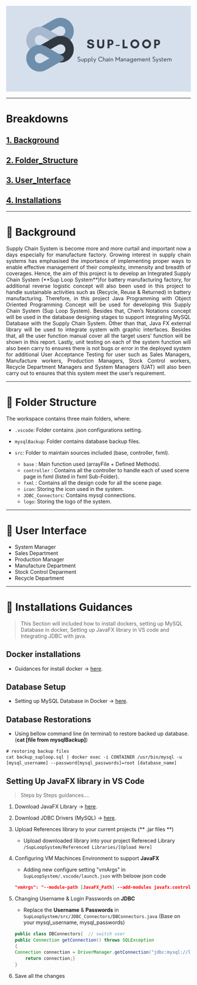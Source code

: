 <p align="center" width="100%">
    <img src="/src/logo/logoM.PNG" width="700">
</p>


------------------------------------------
# Breakdowns
## [1. Background](#rocket-background)
## [2. Folder_Structure](#open_file_folder-folder-structure)
## [3. User_Interface](#busts_in_silhouette-user-interface)
## [4. Installations](#wrench-installations-guidances)


------------------------------------------
# :rocket: Background
<p align="justify"> 
    Supply Chain System is become more and more curtail and important now a days especially for manufacture factory. Growing interest in supply chain systems has emphasised the importance of implementing proper ways to enable effective management of their complexity, immensity and breadth of coverages. Hence, the aim of this project is to develop an Integrated Supply Chain System (**Sup Loop System**)for battery manufacturing factory, for additional reverse logistic concept will also been used in this project to handle sustainable activities such as (Recycle, Reuse & Returned) in battery manufacturing. Therefore, in this project Java Programming with Object Oriented Programming Concept will be used for developing this Supply Chain System (Sup Loop System). Besides that, Chen’s Notations concept will be used in the database designing stages to support integrating MySQL Database with the Supply Chain System. Other than that, Java FX external library will be used to integrate system with graphic interfaces. Besides that, all the user function manual cover all the target users’ function will be shown in this report. Lastly, unit testing on each of the system function will also been carry to ensures there is not bugs or error in the deployed system for additional User Acceptance Testing for user such as Sales Managers, Manufacture workers, Production Managers, Stock Control workers, Recycle Department Managers and System Managers (UAT) will also been carry out to ensures that this system meet the user’s requirement. 
</p>


------------------------------------------
#  :open_file_folder: Folder Structure

The workspace contains three main folders, where:
- `.vscode`: Folder contains .json configurations setting.
- `mysqlBackup`: Folder contains database backup files.

- `src`: Folder to maintain sources included (base, controller, fxml).
    - `base` : Main function used (arrayFile + Defined Methods).
    - `controller` : Contains all the controller to handle each of used scene page in fxml (listed in fxml Sub-Folder).
    - `fxml` : Contains all the design code for all the scene page.
    - `icon`: Storing the icon used in the system.
    - `JDBC_Connectors`: Contains mysql connections.
    - `logo`: Storing the logo of the system.

   
------------------------------------------
# :busts_in_silhouette: User Interface
- System Manager
- Sales Department
- Production Manager
- Manufacture Department
- Stock Control Deparment
- Recycle Department


------------------------------------------
#  :wrench: Installations Guidances
> This Section will included how to install dockers, setting up MySQL Database in docker, Setting up JavaFX library in VS code and Integrating JDBC with java.
## Docker installations 
- Guidances for install docker -> [here](https://docs.docker.com/desktop/windows/install/).

## Database Setup
- Setting up MySQL Database in Docker -> [here](https://dev.mysql.com/doc/mysql-installation-excerpt/8.0/en/docker-mysql-getting-started.html).

## Database Restorations
- Using bellow command line (in terminal) to restore backed up database. (**cat [file from mysqlBackup]**)


```
# restoring backup files
cat backup_suploop.sql | docker exec -i CONTAINER /usr/bin/mysql -u [mysql_username] --password[mysql_passwords]=root [database_name]
```


## Setting Up JavaFX library in VS Code
> Steps by Steps guidances....
1. Download JavaFX Library -> [here](https://gluonhq.com/products/javafx/).

2. Download JDBC Drivers (MySQL) -> [here](https://dev.mysql.com/downloads/connector/j/).

3. Upload References library to your current projects (** .jar files **)
    - Upload downloaded library into your project Refereced Library `/SupLoopSystem/Referenced Libraries/[Upload Here]`
4. Configuring VM Machinces Environment to support **JavaFX** 
    - Adding new configure setting "vmArgs" in `SupLoopSystem/.vscode/launch.json` with beloow json code
    
    
    ```json
    "vmArgs": "--module-path [JavaFX_Path] --add-modules javafx.controls,javafx.fxml"
    ``` 
    
    
5. Changing Username & Login Passwords on **JDBC**
    - Replace the **Username** & **Passwords** in `SupLoopSystem/src/JDBC_Connectors/DBConnectors.java` (Base on your mysql_username, mysql_passwords)
    
    
    ``` java
    public class DBConnectors{  // switch user 
    public Connection getConnection() throws SQLException
    {
    Connection connection = DriverManager.getConnection("jdbc:mysql://localhost:3306/Sup_Loop_Database","[mysql_username]","[mysql_passwords]");
        return connection;}
    }
    ```
    
6. Save all the changes
